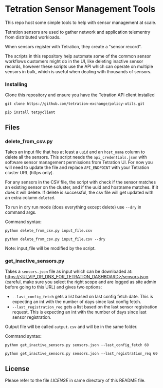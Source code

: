 # Tetration Sensor Management Tools

This repo host some simple tools to help with sensor management at scale.

Tetration sensors are used to gather network and application telementry from distributed workloads.

When sensors register with Tetration, they create a "sensor record".

The scripts in this repository help automate some of the common sensor workflows customers might do in the UI, like deleting inactive sensor records, however these scripts use the API which can operate on multiple sensors in bulk, which is useful when dealing with thousands of sensors.

### Installing

Clone this repository and ensure you have the Tetration API client installed 

`git clone https://github.com/tetration-exchange/policy-utils.git`

`pip install tetpyclient`

## Files

### delete_from_csv.py

Takes an input file that has at least a `uuid` and an `host_name` column to delete all the sensors. This script needs the `api_credentials.json` with software sensor management permissions from Tetration UI. For now you will need to update the file and replace `API_ENDPOINT` with your Tetration cluster URL (https only).

For any sensors in the CSV file, the script with check if the sensor matches an existing sensor on the cluster, and if the uuid and hostname matches. If it does it will delete. If delete is successful, the csv file will get updated with an extra column `deleted`.

To run in dry run mode (does everything except delete) use `--dry` in command args.

Command syntax:

`python delete_from_csv.py input_file.csv`

`python delete_from_csv.py input_file.csv --dry`

Note: input_file will be modified by the script.

### get_inactive_sensors.py

Takes a `sensors.json` file as input which can be downloaded at: [https://<UI_VIP_OR_DNS_FOR_TETRATION_DASHBOARD>/sensors.json](https://<UI_VIP_OR_DNS_FOR_TETRATION_DASHBOARD>/sensors.json) (careful, make sure you select the right scope and are logged as site admin before going to this URL) and gives two options:

- `--last_config_fetch` gets a list based on last config fetch date. This is expecting an int with the number of days since last config fetch.
- `--last_registration_req` gets a list based on the last sensor registration request. This is expecting an int with the number of days since last sensor registration.

Output file will be called `output.csv` and will be in the same folder.

Command syntax:

`python get_inactive_sensors.py sensors.json --last_config_fetch 60`

`python get_inactive_sensors.py sensors.json --last_registration_req 60`

## License

Please refer to the file *LICENSE* in same directory of this README file.
